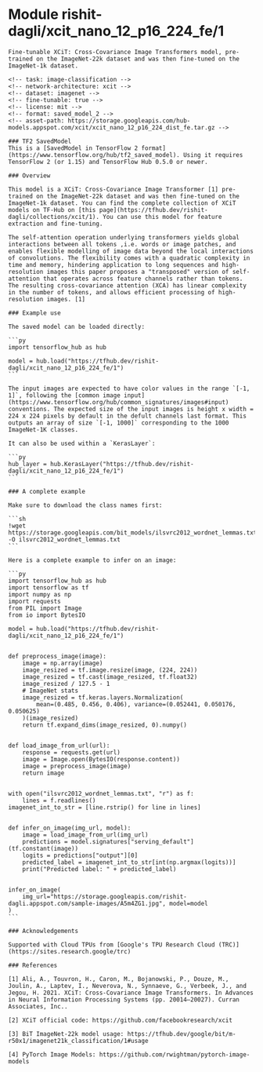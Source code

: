  # Module rishit-dagli/xcit_nano_12_p16_224_fe/1

    Fine-tunable XCiT: Cross-Covariance Image Transformers model, pre-trained on the ImageNet-22k dataset and was then fine-tuned on the ImageNet-1k dataset.

    <!-- task: image-classification -->
    <!-- network-architecture: xcit -->
    <!-- dataset: imagenet -->
    <!-- fine-tunable: true -->
    <!-- license: mit -->
    <!-- format: saved_model_2 -->
    <!-- asset-path: https://storage.googleapis.com/hub-models.appspot.com/xcit/xcit_nano_12_p16_224_dist_fe.tar.gz -->

    ### TF2 SavedModel
    This is a [SavedModel in TensorFlow 2 format](https://www.tensorflow.org/hub/tf2_saved_model). Using it requires TensorFlow 2 (or 1.15) and TensorFlow Hub 0.5.0 or newer.

    ### Overview

    This model is a XCiT: Cross-Covariance Image Transformer [1] pre-trained on the ImageNet-22k dataset and was then fine-tuned on the ImageNet-1k dataset. You can find the complete collection of XCiT models on TF-Hub on [this page](https://tfhub.dev/rishit-dagli/collections/xcit/1). You can use this model for feature extraction and fine-tuning.

    The self-attention operation underlying transformers yields global interactions between all tokens ,i.e. words or image patches, and enables flexible modelling of image data beyond the local interactions of convolutions. The flexibility comes with a quadratic complexity in time and memory, hindering application to long sequences and high-resolution images this paper proposes a "transposed" version of self-attention that operates across feature channels rather than tokens. The resulting cross-covariance attention (XCA) has linear complexity in the number of tokens, and allows efficient processing of high-resolution images. [1]

    ### Example use

    The saved model can be loaded directly:

    ```py
    import tensorflow_hub as hub

    model = hub.load("https://tfhub.dev/rishit-dagli/xcit_nano_12_p16_224_fe/1")
    ```

    The input images are expected to have color values in the range `[-1, 1]`, following the [common image input](https://www.tensorflow.org/hub/common_signatures/images#input) conventions. The expected size of the input images is height x width = 224 x 224 pixels by default in the defult channels last format. This outputs an array of size `[-1, 1000]` corresponding to the 1000 ImageNet-1K classes.

    It can also be used within a `KerasLayer`:

    ```py
    hub_layer = hub.KerasLayer("https://tfhub.dev/rishit-dagli/xcit_nano_12_p16_224_fe/1")
    ```

    ### A complete example

    Make sure to download the class names first:

    ```sh
    !wget https://storage.googleapis.com/bit_models/ilsvrc2012_wordnet_lemmas.txt -O ilsvrc2012_wordnet_lemmas.txt
    ```

    Here is a complete example to infer on an image:

    ```py
    import tensorflow_hub as hub
    import tensorflow as tf
    import numpy as np
    import requests
    from PIL import Image
    from io import BytesIO

    model = hub.load("https://tfhub.dev/rishit-dagli/xcit_nano_12_p16_224_fe/1")


    def preprocess_image(image):
        image = np.array(image)
        image_resized = tf.image.resize(image, (224, 224))
        image_resized = tf.cast(image_resized, tf.float32)
        image_resized / 127.5 - 1
        # ImageNet stats
        image_resized = tf.keras.layers.Normalization(
            mean=(0.485, 0.456, 0.406), variance=(0.052441, 0.050176, 0.050625)
        )(image_resized)
        return tf.expand_dims(image_resized, 0).numpy()


    def load_image_from_url(url):
        response = requests.get(url)
        image = Image.open(BytesIO(response.content))
        image = preprocess_image(image)
        return image


    with open("ilsvrc2012_wordnet_lemmas.txt", "r") as f:
        lines = f.readlines()
    imagenet_int_to_str = [line.rstrip() for line in lines]


    def infer_on_image(img_url, model):
        image = load_image_from_url(img_url)
        predictions = model.signatures["serving_default"](tf.constant(image))
        logits = predictions["output"][0]
        predicted_label = imagenet_int_to_str[int(np.argmax(logits))]
        print("Predicted label: " + predicted_label)


    infer_on_image(
        img_url="https://storage.googleapis.com/rishit-dagli.appspot.com/sample-images/A5m4ZG1.jpg", model=model
    )
    ```

    ### Acknowledgements

    Supported with Cloud TPUs from [Google's TPU Research Cloud (TRC)](https://sites.research.google/trc)

    ### References

    [1] Ali, A., Touvron, H., Caron, M., Bojanowski, P., Douze, M., Joulin, A., Laptev, I., Neverova, N., Synnaeve, G., Verbeek, J., and Jegou, H. 2021. XCiT: Cross-Covariance Image Transformers. In Advances in Neural Information Processing Systems (pp. 20014–20027). Curran Associates, Inc..

    [2] XCiT official code: https://github.com/facebookresearch/xcit

    [3] BiT ImageNet-22k model usage: https://tfhub.dev/google/bit/m-r50x1/imagenet21k_classification/1#usage

    [4] PyTorch Image Models: https://github.com/rwightman/pytorch-image-models
    